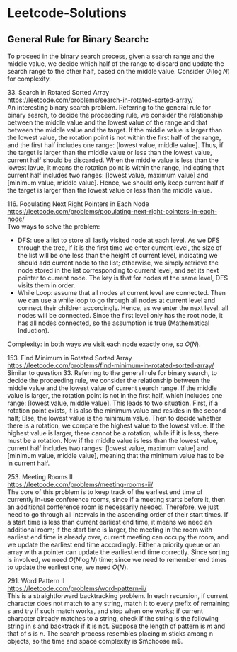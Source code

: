 # Leetcode-Solutions
## General Rule for Binary Search:  
To proceed in the binary search process, given a search range and the middle value, we decide which half of the range to discard and update the search range to the other half, based on the middle value. Consider $O(\log N)$ for complexity.
  

$33$. Search in Rotated Sorted Array  
https://leetcode.com/problems/search-in-rotated-sorted-array/  
An interesting binary search problem. Referring to the general rule for binary search, to decide the proceeding rule, we consider the relationship between the middle value and the lowest value of the range and that between the middle value and the target. If the middle value is larger than the lowest value, the rotation point is not within the first half of the range, and the first half includes one range: [lowest value, middle value]. Thus, if the target is larger than the middle value or less than the lowest value, current half should be discarded. When the middle value is less than the lowest lavue, it means the rotation point is within the range, indicating that current half includes two ranges: [lowest value, maximum value] and [minimum value, middle value]. Hence, we should only keep current half if the target is larger than the lowest value or less than the middle value.


$116$. Populating Next Right Pointers in Each Node  
https://leetcode.com/problems/populating-next-right-pointers-in-each-node/  
Two ways to solve the problem:
* DFS: use a list to store all lastly visited node at each level. As we DFS through the tree, if it is the first time we enter current level, the size of the list will be one less than the height of current level, indicating we should add current node to the list; otherwise, we simply retrieve the node stored in the list corresponding to current level, and set its next pointer to current node. The key is that for nodes at the same level, DFS visits them in order.
* While Loop: assume that all nodes at current level are connected. Then we can use a while loop to go through all nodes at current level and connect their children accordingly. Hence, as we enter the next level, all nodes will be connected. Since the first level only has the root node, it has all nodes connected, so the assumption is true (Mathematical Induction).  

Complexity: in both ways we visit each node exactly one, so $O(N)$.


$153$. Find Minimum in Rotated Sorted Array  
https://leetcode.com/problems/find-minimum-in-rotated-sorted-array/  
Similar to question $33$. Referring to the general rule for binary search, to decide the proceeding rule, we consider the relationship between the middle value and the lowest value of current search range. If the middle value is larger, the rotation point is not in the first half, which includes one range: [lowest value, middle value]. This leads to two situation. First, if a rotation point exists, it is also the minimum value and resides in the second half; Else, the lowest value is the minimum value. Then to decide whether there is a rotation, we compare the highest value to the lowest value. If the highest value is larger, there cannot be a rotation; while if it is less, there must be a rotation. Now if the middle value is less than the lowest value, current half includes two ranges: [lowest value, maximum value] and [minimum value, middle value], meaning that the minimum value has to be in current half.


$253$. Meeting Rooms II  
https://leetcode.com/problems/meeting-rooms-ii/  
The core of this problem is to keep track of the earliest end time of currently in-use conference rooms, since if a meeting starts before it, then an additional conference room is necessarily needed. Therefore, we just need to go through all intervals in the ascending order of their start times. If a start time is less than current earliest end time, it means we need an additional room; if the start time is larger, the meeting in the room with earliest end time is already over, current meeting can occupy the room, and we update the earliest end time accordingly. Either a priority queue or an array with a pointer can update the earliest end time correctly. Since sorting is involved, we need $O(N\log N)$ time; since we need to remember end times to update the earliest one, we need $O(N)$.
  
  
$291$. Word Pattern II  
https://leetcode.com/problems/word-pattern-ii/  
This is a straightforward backtracking problem. In each recursion, if current character does not match to any string, match it to every prefix of remaining s and try if such match works, and stop when one works; if current character already matches to a string, check if the string is the following string in s and backtrack if it is not. Suppose the length of pattern is $m$ and that of s is $n$. The search process resembles placing m sticks among n objects, so the time and space complexity is $n\choose m$.
